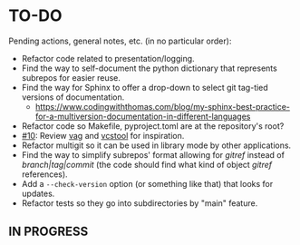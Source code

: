 # TO-DO
Pending actions, general notes, etc. (in no particular order):
* Refactor code related to presentation/logging.
* Find the way to self-document the python dictionary that represents subrepos for easier reuse.
* Find the way for Sphinx to offer a drop-down to select git tag-tied versions of documentation.
  * https://www.codingwiththomas.com/blog/my-sphinx-best-practice-for-a-multiversion-documentation-in-different-languages
* Refactor code so Makefile, pyproject.toml are at the repository's root?
* [#10](../../issues/10): Review [vag](https://github.com/charlyoleg2/vag) and [vcstool](https://github.com/dirk-thomas/vcstool) for inspiration.
* Refactor multigit so it can be used in library mode by other applications.
* Find the way to simplify subrepos' format allowing for *gitref* instead of *branch|tag|commit* (the code should find what kind of object *gitref* references).
* Add a `--check-version` option (or something like that) that looks for updates.
* Refactor tests so they go into subdirectories by "main" feature.

## IN PROGRESS
